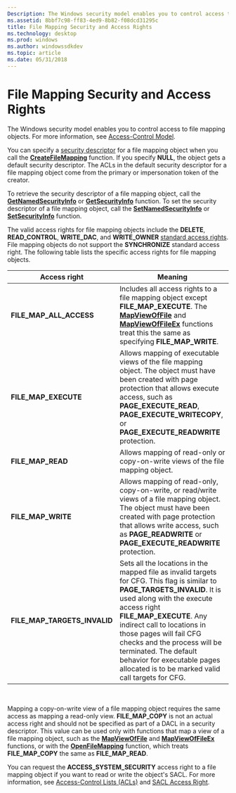 ```yaml
---
Description: The Windows security model enables you to control access to file mapping objects. For more information, see Access-Control Model.
ms.assetid: 8bbf7c98-ff83-4ed9-8b82-f08dcd31295c
title: File Mapping Security and Access Rights
ms.technology: desktop
ms.prod: windows
ms.author: windowssdkdev
ms.topic: article
ms.date: 05/31/2018
---
```


# File Mapping Security and Access Rights

The Windows security model enables you to control access to file mapping objects. For more information, see [Access-Control Model](https://msdn.microsoft.com/en-us/library/Aa374876(v=VS.85).aspx).

You can specify a [security descriptor](https://msdn.microsoft.com/en-us/library/Aa379563(v=VS.85).aspx) for a file mapping object when you call the [**CreateFileMapping**](/windows/desktop/api/WinBase/nf-winbase-createfilemappinga) function. If you specify **NULL**, the object gets a default security descriptor. The ACLs in the default security descriptor for a file mapping object come from the primary or impersonation token of the creator.

To retrieve the security descriptor of a file mapping object, call the [**GetNamedSecurityInfo**](https://msdn.microsoft.com/en-us/library/Aa446645(v=VS.85).aspx) or [**GetSecurityInfo**](https://msdn.microsoft.com/en-us/library/Aa446654(v=VS.85).aspx) function. To set the security descriptor of a file mapping object, call the [**SetNamedSecurityInfo**](https://msdn.microsoft.com/en-us/library/Aa379579(v=VS.85).aspx) or [**SetSecurityInfo**](https://msdn.microsoft.com/en-us/library/Aa379588(v=VS.85).aspx) function.

The valid access rights for file mapping objects include the **DELETE**, **READ\_CONTROL**, **WRITE\_DAC**, and **WRITE\_OWNER** [standard access rights](https://msdn.microsoft.com/en-us/library/Aa379607(v=VS.85).aspx). File mapping objects do not support the **SYNCHRONIZE** standard access right. The following table lists the specific access rights for file mapping objects.



| Access right                               | Meaning                                                                                                                                                                                                                                                                                                                                                                                                            |
|--------------------------------------------|--------------------------------------------------------------------------------------------------------------------------------------------------------------------------------------------------------------------------------------------------------------------------------------------------------------------------------------------------------------------------------------------------------------------|
| **FILE\_MAP\_ALL\_ACCESS**<br/>      | Includes all access rights to a file mapping object except **FILE\_MAP\_EXECUTE**. The [**MapViewOfFile**](https://msdn.microsoft.com/en-us/library/Aa366761(v=VS.85).aspx) and [**MapViewOfFileEx**](https://msdn.microsoft.com/en-us/library/Aa366763(v=VS.85).aspx) functions treat this the same as specifying **FILE\_MAP\_WRITE**.<br/>                                                                                                                                                          |
| **FILE\_MAP\_EXECUTE**<br/>          | Allows mapping of executable views of the file mapping object. The object must have been created with page protection that allows execute access, such as **PAGE\_EXECUTE\_READ**, **PAGE\_EXECUTE\_WRITECOPY**, or **PAGE\_EXECUTE\_READWRITE** protection. <br/>                                                                                                                                           |
| **FILE\_MAP\_READ**<br/>             | Allows mapping of read-only or copy-on-write views of the file mapping object. <br/>                                                                                                                                                                                                                                                                                                                         |
| **FILE\_MAP\_WRITE**<br/>            | Allows mapping of read-only, copy-on-write, or read/write views of a file mapping object. The object must have been created with page protection that allows write access, such as **PAGE\_READWRITE** or **PAGE\_EXECUTE\_READWRITE** protection.<br/>                                                                                                                                                      |
| **FILE\_MAP\_TARGETS\_INVALID**<br/> | Sets all the locations in the mapped file as invalid targets for CFG. This flag is similar to **PAGE\_TARGETS\_INVALID**. It is used along with the execute access right **FILE\_MAP\_EXECUTE**. Any indirect call to locations in those pages will fail CFG checks and the process will be terminated. The default behavior for executable pages allocated is to be marked valid call targets for CFG.<br/> |



 

Mapping a copy-on-write view of a file mapping object requires the same access as mapping a read-only view. **FILE\_MAP\_COPY** is not an actual access right and should not be specified as part of a DACL in a security descriptor. This value can be used only with functions that map a view of a file mapping object, such as the [**MapViewOfFile**](https://msdn.microsoft.com/en-us/library/Aa366761(v=VS.85).aspx) and [**MapViewOfFileEx**](https://msdn.microsoft.com/en-us/library/Aa366763(v=VS.85).aspx) functions, or with the [**OpenFileMapping**](/windows/desktop/api/WinBase/nf-winbase-openfilemappinga) function, which treats **FILE\_MAP\_COPY** the same as **FILE\_MAP\_READ**.

You can request the **ACCESS\_SYSTEM\_SECURITY** access right to a file mapping object if you want to read or write the object's SACL. For more information, see [Access-Control Lists (ACLs)](https://msdn.microsoft.com/library/Aa374872(v=VS.85).aspx) and [SACL Access Right](https://msdn.microsoft.com/en-us/library/Aa379321(v=VS.85).aspx).

 

 




